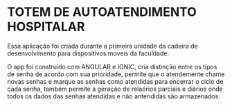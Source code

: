# TOTEM DE AUTOATENDIMENTO HOSPITALAR

Essa aplicação foi criada durante a primeira unidade da cadeira de desenvolvimento para dispositivos moveis da faculdade. 

O app foi construido com ANGULAR e IONIC, cria distinção entre os tipos de senha de acordo com sua prioridade, permite que o atendemente chame novas senhas e marque as senhas como atendidas para encerrar o ciclo de cada senha, também permite a geração de relaórios parciais e diários onde todos os dados das senhas atendidas e não antendidas são armazenados. 
